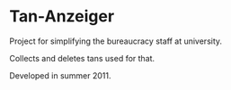Tan-Anzeiger
============

Project for simplifying the bureaucracy staff at university.

Collects and deletes tans used for that.

Developed in summer 2011.